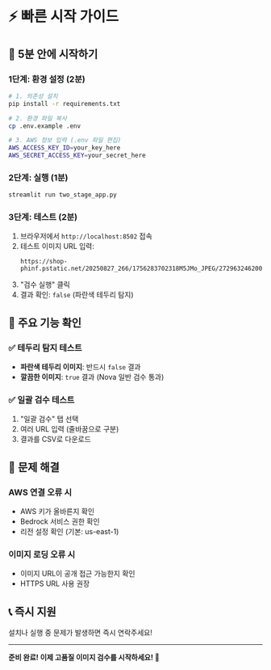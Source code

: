 # ⚡ 빠른 시작 가이드

## 🚀 5분 안에 시작하기

### 1단계: 환경 설정 (2분)
```bash
# 1. 의존성 설치
pip install -r requirements.txt

# 2. 환경 파일 복사
cp .env.example .env

# 3. AWS 정보 입력 (.env 파일 편집)
AWS_ACCESS_KEY_ID=your_key_here
AWS_SECRET_ACCESS_KEY=your_secret_here
```

### 2단계: 실행 (1분)
```bash
streamlit run two_stage_app.py
```

### 3단계: 테스트 (2분)
1. 브라우저에서 `http://localhost:8502` 접속
2. 테스트 이미지 URL 입력:
   ```
   https://shop-phinf.pstatic.net/20250827_266/1756283702318M5JMo_JPEG/2729632462003176_1558362207.jpg
   ```
3. "검수 실행" 클릭
4. 결과 확인: `false` (파란색 테두리 탐지)

## 🎯 주요 기능 확인

### ✅ 테두리 탐지 테스트
- **파란색 테두리 이미지**: 반드시 `false` 결과
- **깔끔한 이미지**: `true` 결과 (Nova 일반 검수 통과)

### ✅ 일괄 검수 테스트
1. "일괄 검수" 탭 선택
2. 여러 URL 입력 (줄바꿈으로 구분)
3. 결과를 CSV로 다운로드

## 🔧 문제 해결

### AWS 연결 오류 시
- AWS 키가 올바른지 확인
- Bedrock 서비스 권한 확인
- 리전 설정 확인 (기본: us-east-1)

### 이미지 로딩 오류 시
- 이미지 URL이 공개 접근 가능한지 확인
- HTTPS URL 사용 권장

## 📞 즉시 지원
설치나 실행 중 문제가 발생하면 즉시 연락주세요!

---
**준비 완료! 이제 고품질 이미지 검수를 시작하세요! 🎉**